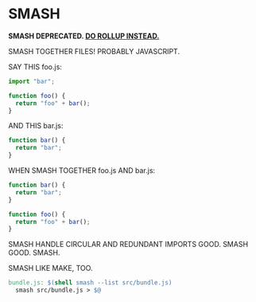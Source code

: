 # SMASH

**SMASH DEPRECATED. [DO ROLLUP INSTEAD.](http://rollupjs.org/)**

SMASH TOGETHER FILES! PROBABLY JAVASCRIPT.

SAY THIS foo.js:

```js
import "bar";

function foo() {
  return "foo" + bar();
}
```

AND THIS bar.js:

```js
function bar() {
  return "bar";
}
```

WHEN SMASH TOGETHER foo.js AND bar.js:

```js
function bar() {
  return "bar";
}

function foo() {
  return "foo" + bar();
}
```

SMASH HANDLE CIRCULAR AND REDUNDANT IMPORTS GOOD. SMASH GOOD. SMASH.

SMASH LIKE MAKE, TOO.

```Makefile
bundle.js: $(shell smash --list src/bundle.js)
  smash src/bundle.js > $@
```
